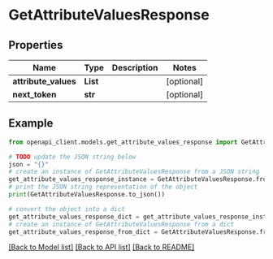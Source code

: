 # GetAttributeValuesResponse


## Properties

Name | Type | Description | Notes
------------ | ------------- | ------------- | -------------
**attribute_values** | **List** |  | [optional] 
**next_token** | **str** |  | [optional] 

## Example

```python
from openapi_client.models.get_attribute_values_response import GetAttributeValuesResponse

# TODO update the JSON string below
json = "{}"
# create an instance of GetAttributeValuesResponse from a JSON string
get_attribute_values_response_instance = GetAttributeValuesResponse.from_json(json)
# print the JSON string representation of the object
print(GetAttributeValuesResponse.to_json())

# convert the object into a dict
get_attribute_values_response_dict = get_attribute_values_response_instance.to_dict()
# create an instance of GetAttributeValuesResponse from a dict
get_attribute_values_response_from_dict = GetAttributeValuesResponse.from_dict(get_attribute_values_response_dict)
```
[[Back to Model list]](../README.md#documentation-for-models) [[Back to API list]](../README.md#documentation-for-api-endpoints) [[Back to README]](../README.md)


